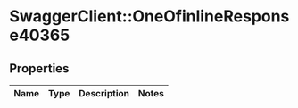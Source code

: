 # SwaggerClient::OneOfinlineResponse40365

## Properties
Name | Type | Description | Notes
------------ | ------------- | ------------- | -------------

